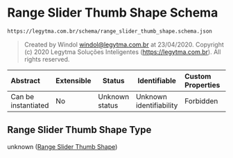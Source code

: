 # Range Slider Thumb Shape Schema

```txt
https://legytma.com.br/schema/range_slider_thumb_shape.schema.json
```




> Created by Windol [windol@legytma.com.br](mailto:windol@legytma.com.br) at 23/04/2020.
> Copyright (c) 2020 Legytma Soluções Inteligentes (<https://legytma.com.br>). All rights reserved.
>

| Abstract            | Extensible | Status         | Identifiable            | Custom Properties | Additional Properties | Access Restrictions | Defined In                                                                                                    |
| :------------------ | ---------- | -------------- | ----------------------- | :---------------- | --------------------- | ------------------- | ------------------------------------------------------------------------------------------------------------- |
| Can be instantiated | No         | Unknown status | Unknown identifiability | Forbidden         | Allowed               | none                | [range_slider_thumb_shape.schema.json](../schema/range_slider_thumb_shape.schema.json "open original schema") |

## Range Slider Thumb Shape Type

unknown ([Range Slider Thumb Shape](range_slider_thumb_shape.md))

